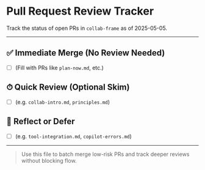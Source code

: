 # Pull Request Review Tracker

Track the status of open PRs in `collab-frame` as of 2025-05-05.

---

## ✅ Immediate Merge (No Review Needed)
- [ ] (Fill with PRs like `plan-now.md`, etc.)

## ⏱ Quick Review (Optional Skim)
- [ ] (e.g. `collab-intro.md`, `principles.md`)

## 🧠 Reflect or Defer
- [ ] (e.g. `tool-integration.md`, `copilot-errors.md`)

---

> Use this file to batch merge low-risk PRs and track deeper reviews without blocking flow.
